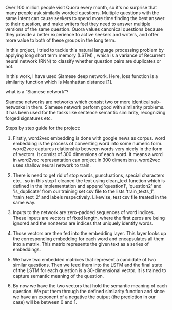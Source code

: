 Over 100 million people visit Quora every month, so it's no surprise that many people ask similarly worded questions. Multiple questions with the same intent can cause seekers to spend more time finding the best answer to their question, and make writers feel they need to answer multiple versions of the same question. Quora values canonical questions because they provide a better experience to active seekers and writers, and offer more value to both of these groups in the long term.

In this project, I tried to tackle this natural language processing problem by applying long short term memory (LSTM) , which is a variance of Recurrent neural network (RNN) to classify whether question pairs are duplicates or not.

In this work, I have used Siamese deep network. Here, loss function is a similarity function which is Manhattan distance [1].	

what is a “Siamese network”?

Siamese networks are networks which consist two or more identical sub-networks in them.
Siamese network perform good with similarity problems. It has been used for the tasks like sentence semantic similarity, recognizing forged signatures etc.

Steps by step guide for the project:

1.	Firstly, word2vec embedding is done with google news as corpus. word embedding is the process of converting word into some numeric form.
word2vec captures relationship between words very nicely in the form of vectors. It consist of 300 dimensions of each word. It means a word in word2vec representation can project in 300 dimensions. word2vec uses shallow neural network to train.

2.	There is need to get rid of stop words, punctuations, special characters etc... so in this step I cleaned the text using  clean_text function which is defined in the implementation  and append 'question1', 'question2' and 'is_duplicate' from our training set csv file to the lists 'train_texts_1', 'train_text_2' and labels respectively.
Likewise,  test csv file treated in the same way.

3.	Inputs to the network are zero-padded sequences of word indices. These inputs are vectors of fixed length, where the first zeros are being ignored and the nonzeros are indices that uniquely identify words.
4.	Those vectors are then fed into the embedding layer. This layer looks up the corresponding embedding for each word and encapsulates all them into a matrix. This matrix represents the given text as a series of embeddings.

5.	 We have two embedded matrices that represent a candidate of two similar questions. Then we feed them into the LSTM  and the final state of the LSTM for each question is a 30-dimensional vector.  It is trained to capture semantic meaning of the question.

6.	By now we have the two vectors that hold the semantic meaning of each question. We put them through the defined similarity function and since we have an exponent of a negative the output (the prediction in our case) will be between 0 and 1.
